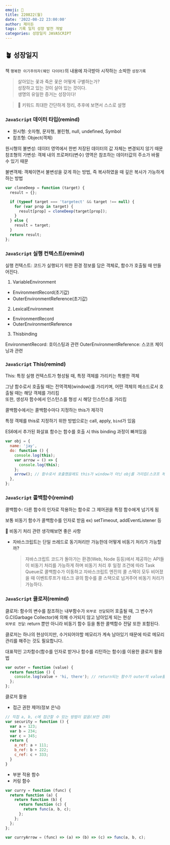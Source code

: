 ```yaml
---
emoji: 🌱
title: 220822(월)
date: '2022-08-22 23:00:00'
author: 제이든
tags: 기록 일지 성장 발전 개발
categories: 성장일지 JAVASCRIPT
---
```


## 🪴 성장일지

책 `행복한 이기주의자(웨인 다이어)`의 내용에 자극받아 시작하는 소박한 `성장기록`

> 살아있는 꽃과 죽은 꽃은 어떻게 구별하는가?<br/>
> 성장하고 있는 것이 살아 있는 것이다.<br/>
> 생명의 유일한 증거는 성장이다!

> 🌳 키워드
> 최대한 간단하게 정리, 추후에 보면서 스스로 설명

### `JavaScript` 데이터 타입(remind)

- 원시형: 숫자형, 문자형, 불린형, null, undefined, Symbol
- 참조형: Object(객체)

원시형의 불변성: 데이터 영역에서 한번 저장된 데이터의 값 자체는 변경되지 않기 때문<br/>
참조형의 가변성: 객체 내의 프로퍼티(변수) 영역은 참조하는 데이터값의 주소가 바뀔 수 있기 때문

불변객체: 객체이면서 불변성을 갖게 하는 방법, 즉 복사하였을 때 깊은 복사가 가능하게 하는 방법

```js
var cloneDeep = function (target) {
  result = {};

  if (typeof target === 'targetect' && target !== null) {
    for (var prop in target) {
      result[prop] = cloneDeep(target[prop]);
    }
  } else {
    result = target;
  }
  return result;
};
```

### `JavaScript` 실행 컨텍스트(remind)

실행 컨텍스트: 코드가 실행되기 위한 환경 정보를 담은 객체로, 함수가 호출될 때 만들어진다.

1. VariableEnvironment

- EnvironmentRecord(초기값)
- OuterEnvironmentReference(초기값)

2. LexicalEnvironment

- EnvironmentRecord
- OuterEnvironmentReference

3. Thisbinding

EnvironmentRecord: 호이스팅과 관련
OuterEnvironmentReference: 스코프 체이닝과 관련

### `JavaScript` This(remind)

This: 특정 실행 컨텍스트가 형성될 때, 특정 객체를 가리키는 특별한 객체

그냥 함수로서 호출될 때는 전역객체(window)를 가리키며, 어떤 객체의 메소드로서 호출될 때는 해당 객체를 가리킴<br/>
또한, 생성자 함수에서 인스턴스를 형성 시 해당 인스턴스를 가리킴

콜백함수에서는 콜백함수마다 지정하는 this가 제각각

특정 객체를 this로 지정하기 위한 방법으로는 call, apply, `bind`가 있음

ES6에서 추가된 화살표 함수는 함수를 호출 시 this binding 과정이 빠져있음

```js
var obj = {
  name: 'jay',
  do: function () {
    console.log(this);
    var arrow = () => {
      console.log(this);
    };
    arrow(); // 함수로서 호출했음에도 this가 window가 아닌 obj를 가리킴(스코프 체이닝처럼)
  },
};
```

### `JavaScript` 콜백함수(remind)

콜백함수: 다른 함수의 인자로 작용하는 함수로 그 제어권을 특정 함수에게 넘기게 됨

보통 비동기 함수가 콜백함수를 인자로 받음 ex) setTimeout, addEventListener 등

🌟 비동기 처리 관련 생각해보면 좋은 사항

- 자바스크립트는 단일 쓰레드로 동기처리만 가능한데 어떻게 비동기 처리가 가능할까?
  > 자바스크립트 코드가 돌아가는 환경(Web, Node 등등)에서 제공하는 API들이 비동기 처리를 가능하게 하며
  > 비동기 처리 후 일정 조건에 따라 Task Queue로 콜백함수가 이동하고 자바스크립트 엔진의 콜 스택이 모두 비어졌을 때
  > 이벤트루프가 테스크 큐의 함수를 콜 스택으로 넘겨주어 비동기 처리가 가능하다.

### `JavaScript` 클로저(remind)

클로저: 함수의 변수를 참조하는 내부함수가 `외부로 전달`되어 호출될 때, 그 변수가 G.C(Garbage Collector)에 의해 수거되지 않고 남아있게 되는 현상<br/>
`외부로 전달`: return 뿐만 아니라 비동기 함수 등을 통한 콜백함수 전달 또한 포함된다.

클로저는 하나의 현상이지만, 수거되어야할 메모리가 계속 남아있기 때문에 따로 메모리 관리를 해주는 것도 필요합니다.

대표적인 고차함수(함수를 인자로 받거나 함수를 리턴하는 함수)를 이용한 클로저 활용법

```js
var outer = function (value) {
  return function () {
    console.log(value + 'hi, there'); // return되는 함수가 outer의 value를 참조하므로 클로저 현상
  };
};
```

클로저 활용

- 접근 권한 제어(정보 은닉)

```js
// 직접 a, b, c에 접근할 수 있는 방법이 없음(보안 강화)
var security = function () {
  var a = 123;
  var b = 234;
  var c = 345;
  return {
    a_ref: a + 111;
    b_ref: b + 222;
    c_ref: c + 333;
  }
}
```

- 부분 적용 함수
- 커링 함수

```js
var curry = function (func) {
  return function (a) {
    return function (b) {
      return function (c) {
        return func(a, b, c);
      };
    };
  };
};

var curryArrow = (func) => (a) => (b) => (c) => func(a, b, c);
```

```toc

```
